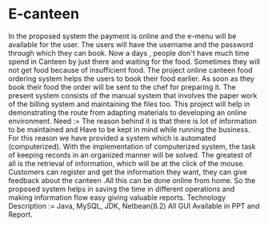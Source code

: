 # E-canteen
In the proposed system the payment is online and the e-menu will be available for the user. The users will have the username and the password through which they can book. 
Now a days , people don't have much time spend in Canteen by just there and waiting for the food. Sometimes they will not get food because of insufficient food. The project online canteen food ordering system helps the users to book their food earlier. As soon as they book their food the order will be sent to the chef for preparing it. 
	The present system consists of the manual system that involves the paper work of the billing system and maintaining the files too. 
This project will help in demonstrating the route from adapting materials to developing an online environment.
Need := The reason behind it is that there is lot of information to be maintained and Have to be kept in mind while running the business. For this reason we have provided a system which is automated (computerized). 
	With the implementation of computerized system, the task of keeping records in an organized manner will be solved. The greatest of all is the retrieval of information, which will be at the click of the mouse. 
	Customers can register and get the information they want, they can give feedback about the canteen .All this can be done online from home. So the proposed system helps in saving the time in different operations and making information flow easy giving valuable reports.
Technology Description :=
	Java, MySQL, JDK, Netbean(8.2)
All GUI Available in PPT and Report.





